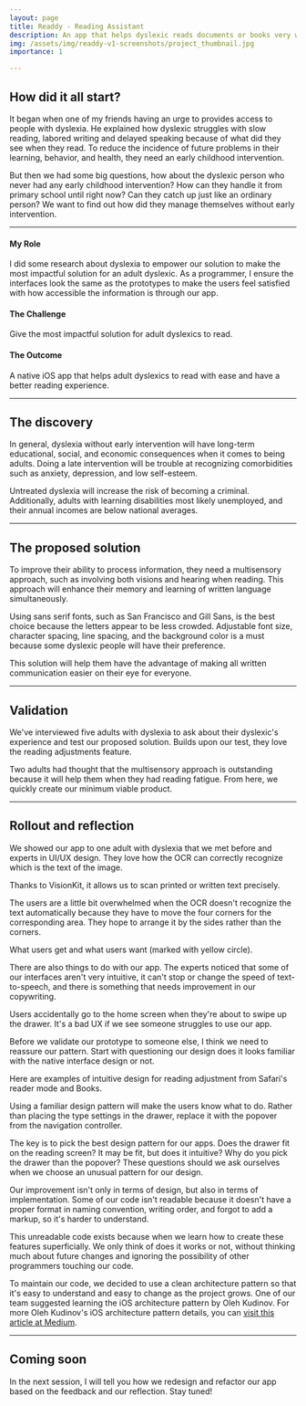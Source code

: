 ```yaml
---
layout: page
title: Readdy - Reading Assistant
description: An app that helps dyslexic reads documents or books very well.
img: /assets/img/readdy-v1-screenshots/project_thumbnail.jpg
importance: 1

---
```


## How did it all start?

It began when one of my friends having an urge to provides access to people with dyslexia. He explained how dyslexic struggles with slow reading, labored writing and delayed speaking because of what did they see when they read. To reduce the incidence of future problems in their learning, behavior, and health, they need an early childhood intervention. 

But then we had some big questions, how about the dyslexic person who never had any early childhood intervention? How can they handle it from primary school until right now? Can they catch up just like an ordinary person? We want to find out how did they manage themselves without early intervention.

---

#### My Role

I did some research about dyslexia to empower our solution to make the most impactful solution for an adult dyslexic. As a programmer, I ensure the interfaces look the same as the prototypes to make the users feel satisfied with how accessible the information is through our app.

#### The Challenge

Give the most impactful solution for adult dyslexics to read.

#### The Outcome

A native iOS app that helps adult dyslexics to read with ease and have a better reading experience.

---

## The discovery

In general, dyslexia without early intervention will have long-term educational, social, and economic consequences when it comes to being adults. Doing a late intervention will be trouble at recognizing comorbidities such as anxiety, depression, and low self-esteem.

Untreated dyslexia will increase the risk of becoming a criminal. Additionally, adults with learning disabilities most likely unemployed, and their annual incomes are below national averages.

---

## The proposed solution

To improve their ability to process information, they need a multisensory approach, such as involving both visions and hearing when reading. This approach will enhance their memory and learning of written language simultaneously.

Using sans serif fonts, such as San Francisco and Gill Sans, is the best choice because the letters appear to be less crowded. Adjustable font size, character spacing, line spacing, and the background color is a must because some dyslexic people will have their preference.

This solution will help them have the advantage of making all written communication easier on their eye for everyone.

---

## Validation

We've interviewed five adults with dyslexia to ask about their dyslexic's experience and test our proposed solution. Builds upon our test, they love the reading adjustments feature.

Two adults had thought that the multisensory approach is outstanding because it will help them when they had reading fatigue. From here, we quickly create our minimum viable product.

---

## Rollout and reflection

We showed our app to one adult with dyslexia that we met before and experts in UI/UX design. They love how the OCR can correctly recognize which is the text of the image.

<div class="row mt-3">
    <div class="col-sm mt-3 mt-md-0">
        <img class="img-fluid rounded z-depth-1" src="{{ '/assets/img/readdy-v1-screenshots/VisionKit Digital Result.jpeg' | relative_url }}" alt="" title="example image"/>
    </div>
    <div class="col-sm mt-3 mt-md-0">
        <img class="img-fluid rounded z-depth-1" src="{{ '/assets/img/readdy-v1-screenshots/VisionKit Recognization.gif' | relative_url }}" alt="" title="example image"/>
    </div>
</div>
<div class="caption">
    Thanks to VisionKit, it allows us to scan printed or written text precisely.
</div>

The users are a little bit overwhelmed when the OCR doesn't recognize the text automatically because they have to move the four corners for the corresponding area. They hope to arrange it by the sides rather than the corners.

<div class="row mt-3">
    <div class="col-sm mt-3 mt-md-0">
        <img class="img-fluid rounded z-depth-1" src="{{ '/assets/img/readdy-v1-screenshots/Not Intuitive Design 3.jpeg' | relative_url }}" alt="" title="example image"/>
    </div>
    <div class="col-sm mt-3 mt-md-0">
        <img class="img-fluid rounded z-depth-1" src="{{ '/assets/img/readdy-v1-screenshots/Not Intuitive Design 4.jpeg' | relative_url }}" alt="" title="example image"/>
    </div>
</div>
<div class="caption">
    What users get and what users want (marked with yellow circle).
</div>

There are also things to do with our app. The experts noticed that some of our interfaces aren't very intuitive, it can't stop or change the speed of text-to-speech, and there is something that needs improvement in our copywriting.

<div class="row mt-3">
    <div class="col-sm mt-3 mt-md-0">
        <img class="img-fluid rounded z-depth-1" src="{{ '/assets/img/readdy-v1-screenshots/Not Intuitive Design 1.jpeg' | relative_url }}" alt="" title="example image"/>
    </div>
    <div class="col-sm mt-3 mt-md-0">
        <img class="img-fluid rounded z-depth-1" src="{{ '/assets/img/readdy-v1-screenshots/Not Intuitive Design 2.gif' | relative_url }}" alt="" title="example image"/>
    </div>
</div>
<div class="caption">
    Users accidentally go to the home screen when they're about to swipe up the drawer. It's a bad UX if we see someone struggles to use our app.
</div>

Before we validate our prototype to someone else, I think we need to reassure our pattern. Start with questioning our design does it looks familiar with the native interface design or not.

<div class="row">
    <div class="col-sm mt-3 mt-md-0">
        <img class="img-fluid rounded z-depth-1" src="{{ '/assets/img/readdy-v1-screenshots/Safari Reader Mode.gif' | relative_url }}" alt="" title="example image"/>
    </div>
    <div class="col-sm mt-3 mt-md-0">
        <img class="img-fluid rounded z-depth-1" src="{{ '/assets/img/readdy-v1-screenshots/Books Type Setting.gif' | relative_url }}" alt="" title="example image"/>
    </div>
</div>
<div class="caption">
    Here are examples of intuitive design for reading adjustment from Safari's reader mode and Books.
</div>

Using a familiar design pattern will make the users know what to do. Rather than placing the type settings in the drawer, replace it with the popover from the navigation controller.

The key is to pick the best design pattern for our apps. Does the drawer fit on the reading screen? It may be fit, but does it intuitive? Why do you pick the drawer than the popover? These questions should we ask ourselves when we choose an unusual pattern for our design.

Our improvement isn't only in terms of design, but also in terms of implementation. Some of our code isn't readable because it doesn't have a proper format in naming convention, writing order, and forgot to add a markup, so it's harder to understand.

This unreadable code exists because when we learn how to create these features superficially. We only think of does it works or not, without thinking much about future changes and ignoring the possibility of other programmers touching our code.

To maintain our code, we decided to use a clean architecture pattern so that it's easy to understand and easy to change as the project grows. One of our team suggested learning the iOS architecture pattern by Oleh Kudinov. For more Oleh Kudinov's iOS architecture pattern details, you can <a href="https://tech.olx.com/clean-architecture-and-mvvm-on-ios-c9d167d9f5b3" target="blank">visit this article at Medium</a>.

---

## Coming soon

In the next session, I will tell you how we redesign and refactor our app based on the feedback and our reflection. Stay tuned!
